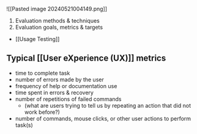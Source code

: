 ![[Pasted image 20240521004149.png]]
1. Evaluation methods & techniques
2. Evaluation goals, metrics & targets
- [[Usage Testing]]
## Typical [[User eXperience (UX)]] metrics
- time to complete task
- number of errors made by the user
- frequency of help or documentation use
- time spent in errors & recovery
- number of repetitions of failed commands 
	- (what are users trying to tell us by repeating an action that did not work before?)
- number of commands, mouse clicks, or other user actions to perform task(s)